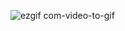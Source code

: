 ![ezgif com-video-to-gif](https://github.com/yangharry/SpreadSheet/assets/120225915/ccbd2972-60de-4a55-9e78-37dd76713f95)

